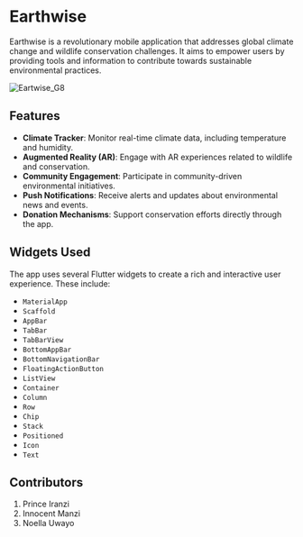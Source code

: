 # Earthwise
Earthwise is a revolutionary mobile application that addresses global climate change and wildlife conservation challenges. It aims to empower users by providing tools and information to contribute towards sustainable environmental practices.

![Eartwise_G8](https://github.com/n-uwayo/Earthwise/assets/116654088/94f61be1-d099-45b3-adf0-4c6395b14f36)


## Features

- **Climate Tracker**: Monitor real-time climate data, including temperature and humidity.
- **Augmented Reality (AR)**: Engage with AR experiences related to wildlife and conservation.
- **Community Engagement**: Participate in community-driven environmental initiatives.
- **Push Notifications**: Receive alerts and updates about environmental news and events.
- **Donation Mechanisms**: Support conservation efforts directly through the app.

## Widgets Used

The app uses several Flutter widgets to create a rich and interactive user experience. These include:

- `MaterialApp`
- `Scaffold`
- `AppBar`
- `TabBar`
- `TabBarView`
- `BottomAppBar`
- `BottomNavigationBar`
- `FloatingActionButton`
- `ListView`
- `Container`
- `Column`
- `Row`
- `Chip`
- `Stack`
- `Positioned`
- `Icon`
- `Text`

## Contributors
1. Prince Iranzi
2. Innocent Manzi
3. Noella Uwayo
